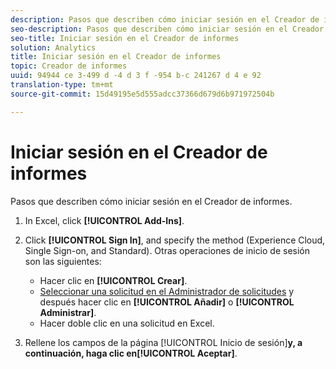 ```yaml
---
description: Pasos que describen cómo iniciar sesión en el Creador de informes.
seo-description: Pasos que describen cómo iniciar sesión en el Creador de informes.
seo-title: Iniciar sesión en el Creador de informes
solution: Analytics
title: Iniciar sesión en el Creador de informes
topic: Creador de informes
uuid: 94944 ce 3-499 d -4 d 3 f -954 b-c 241267 d 4 e 92
translation-type: tm+mt
source-git-commit: 15d49195e5d555adcc37366d679d6b971972504b

---
```



# Iniciar sesión en el Creador de informes

Pasos que describen cómo iniciar sesión en el Creador de informes.

1. In Excel, click **[!UICONTROL Add-Ins]**.
1. Click **[!UICONTROL Sign In]**, and specify the method (Experience Cloud, Single Sign-on, and Standard). Otras operaciones de inicio de sesión son las siguientes:

   * Hacer clic en **[!UICONTROL Crear]**.
   * [Seleccionar una solicitud en el Administrador de solicitudes](../../../analyze/report-builder/manage-requests/r-arb-manage-requests.md) y después hacer clic en **[!UICONTROL Añadir]** o **[!UICONTROL Administrar]**.
   * Hacer doble clic en una solicitud en Excel.

1. Rellene los campos de la página [!UICONTROL Inicio de sesión]**y, a continuación, haga clic en[!UICONTROL Aceptar]**.

